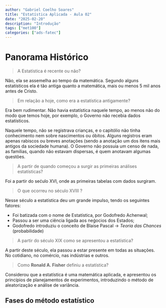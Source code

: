 ```yaml
---
author: "Gabriel Coelho Soares"
title: "Estatística Aplicada - Aula 02"
date: "2025-02-20"
description: "Introdução"
tags: ["met100"]
categories: ["ads-fatec"]
---
```


# Panorama Histórico

> A Estatística é recente ou não?

Não, ela se assemelha ao tempo da matemática.
Segundo alguns estatísticos ela é tão antiga quanto a matemática,
mais ou menos 5 mil anos antes de Cristo.

> Em relação a hoje, como era a estatística antigamente?

Era bem rudimentar. Não havia estatística naquele tempo, ao menos
não do modo que temos hoje, por exemplo, o Governo não recebia dados estatísticos.

Naquele tempo, não se registrava crianças, e o capitólio não tinha conhecimento nem
sobre nascimentos ou óbitos. Alguns registros eram apenas rabiscos ou breves
anotações (sendo a anotação um dos itens mais antigos da sociedade humana). O
Governo não possuia um censo de nada, as famílias, quando não estavam dispersas,
é quem anotavam algumas questões.

> A partir de quando começou a surgir as primeiras análises estatísticas?

Foi a partir do sećulo XVI, onde as primeiras tabelas com dados surgiram.

> O que ocorreu no século XVIII ?

Nesse século a estatística deu um grande impulso, tendo os seguintes fatores:

- Foi batizada com o nome de Estatística, por Godofredo Achenwal;
- Passou a ser uma ciência ligada aos neǵocios dos Estados;
- Godofredo introduziu o conceito de Blaise Pascal -> *Teoria das Chances*
(probabilidade)

> A partir do século XIX como se apresentou a estatística?

A partir deste século, ela passou a estar presente em todas as situações.
No cotidiano, no comércio, nas indústrias e outros.

> Como **Ronald A. Fisher** definiu a estatística?

Considerou que a estatística é uma matemática aplicada, e apresentou
os princípios de planejamentos de experimentos, introduzindo o método de
aleatorização e análise de variância.

## Fases do método estatístico
